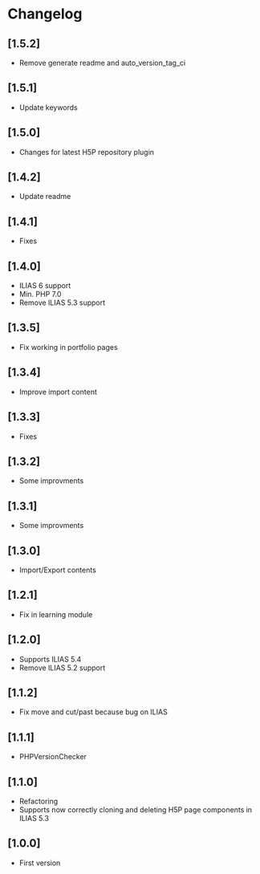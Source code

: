 # Changelog

## [1.5.2]
- Remove generate readme and auto_version_tag_ci

## [1.5.1]
- Update keywords

## [1.5.0]
- Changes for latest H5P repository plugin

## [1.4.2]
- Update readme

## [1.4.1]
- Fixes

## [1.4.0]
- ILIAS 6 support
- Min. PHP 7.0
- Remove ILIAS 5.3 support

## [1.3.5]
- Fix working in portfolio pages

## [1.3.4]
- Improve import content

## [1.3.3]
- Fixes

## [1.3.2]
- Some improvments

## [1.3.1]
- Some improvments

## [1.3.0]
- Import/Export contents

## [1.2.1]
- Fix in learning module

## [1.2.0]
- Supports ILIAS 5.4
- Remove ILIAS 5.2 support

## [1.1.2]
- Fix move and cut/past because bug on ILIAS

## [1.1.1]
- PHPVersionChecker

## [1.1.0]
- Refactoring
- Supports now correctly cloning and deleting H5P page components in ILIAS 5.3

## [1.0.0]
- First version
